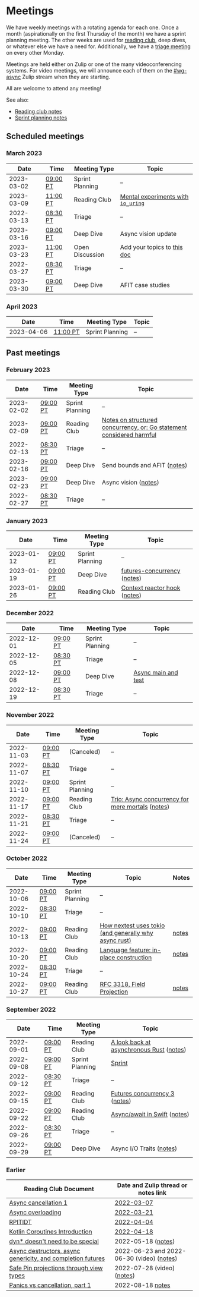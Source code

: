 # Meetings

We have weekly meetings with a rotating agenda for each one.
Once a month (aspirationally on the first Thursday of the month) we have a sprint planning meeting.
The other weeks are used for [reading club], deep dives, or whatever else we have a need for.
Additionally, we have a [triage meeting] on every other Monday.

Meetings are held either on Zulip or one of the many videoconferencing systems.
For video meetings, we will announce each of them on the [#wg-async] Zulip stream when they are starting.

All are welcome to attend any meeting!

See also:

* [Reading club notes][reading club]
* [Sprint planning notes](https://hackmd.io/gPgXC4fsTZOgOnd-Bwhoag?view)

## Scheduled meetings

### March 2023

| Date       | Time       | Meeting Type    | Topic |
|------------|------------|-----------------|-------|
| 2023-03-02 | [09:00 PT] | Sprint Planning | –     |
| 2023-03-09 | [11:00 PT] | Reading Club    | [Mental experiments with `io_uring`](https://vorner.github.io/2019/11/03/io-uring-mental-experiments.html) |
| 2022-03-13 | [08:30 PT] | Triage          | –     |
| 2023-03-16 | [09:00 PT] | Deep Dive       | Async vision update |
| 2023-03-23 | [11:00 PT] | Open Discussion | Add your topics to [this doc](https://hackmd.io/ddpCJa44SXmhNhFrYLh1EA) |
| 2022-03-27 | [08:30 PT] | Triage          | –     |
| 2023-03-30 | [09:00 PT] | Deep Dive       | AFIT case studies |

### April 2023

| Date       | Time       | Meeting Type    | Topic |
|------------|------------|-----------------|-------|
| 2023-04-06 | [11:00 PT] | Sprint Planning | –     |

## Past meetings

### February 2023

| Date       | Time       | Meeting Type    | Topic |
|------------|------------|-----------------|-------|
| 2023-02-02 | [09:00 PT] | Sprint Planning | –     |
| 2023-02-09 | [09:00 PT] | Reading Club    | [Notes on structured concurrency, or: Go statement considered harmful](https://vorpus.org/blog/notes-on-structured-concurrency-or-go-statement-considered-harmful/) |
| 2022-02-13 | [08:30 PT] | Triage          | –
| 2023-02-16 | [09:00 PT] | Deep Dive       | Send bounds and AFIT ([notes](https://hackmd.io/F4gXjoNMQwek5gVKWfmg4Q)) |
| 2023-02-23 | [09:00 PT] | Deep Dive       | Async vision ([notes](https://hackmd.io/UOoD7w7MQ6CvoC66DdX_Rg?view)) |
| 2022-02-27 | [08:30 PT] | Triage          | –

### January 2023

| Date       | Time       | Meeting Type    | Topic |
|------------|------------|-----------------|-------|
| 2023-01-12 | [09:00 PT] | Sprint Planning | –
| 2023-01-19 | [09:00 PT] | Deep Dive       | [futures-concurrency](https://docs.rs/futures-concurrency/latest/futures_concurrency/) ([notes](https://hackmd.io/28MpaMEUT8S6yDX9tciApw?view))
| 2023-01-26 | [09:00 PT] | Reading Club    | [Context reactor hook](https://jblog.andbit.net/2022/12/28/context-reactor-hook/) ([notes](https://hackmd.io/8NCF0R-NTXmvRzx8selRVg?view))

### December 2022

| Date       | Time       | Meeting Type    | Topic |
|------------|------------|-----------------|-------|
| 2022-12-01 | [09:00 PT] | Sprint Planning | –
| 2022-12-05 | [08:30 PT] | Triage          | –
| 2022-12-08 | [09:00 PT] | Deep Dive       | [Async main and test](https://hackmd.io/@vincenzopalazzo-rust/SJkBzhJOo)
| 2022-12-19 | [08:30 PT] | Triage          | –

### November 2022

| Date       | Time       | Meeting Type    | Topic |
|------------|------------|-----------------|-------|
| 2022-11-03 | [09:00 PT] | (Canceled)      | –
| 2022-11-07 | [08:30 PT] | Triage          | –
| 2022-11-10 | [09:00 PT] | Sprint Planning | –
| 2022-11-17 | [09:00 PT] | Reading Club    | [Trio: Async concurrency for mere mortals](https://www.youtube.com/watch?v=oLkfnc_UMcE) ([notes](https://hackmd.io/Lep6OZHFRXulsVFcgT7sdA?view))
| 2022-11-21 | [08:30 PT] | Triage          | –
| 2022-11-24 | [09:00 PT] | (Canceled)      | –


### October 2022

| Date       | Time       | Meeting Type    | Topic | Notes |
|------------|------------|-----------------|-------|-------|
| 2022-10-06 | [09:00 PT] | Sprint Planning | –
| 2022-10-10 | [08:30 PT] | Triage          | –
| 2022-10-13 | [09:00 PT] | Reading Club    | [How nextest uses tokio (and generally why async rust)](https://sunshowers.io/posts/nextest-and-tokio-1/) | [notes](https://hackmd.io/yYSKcetFSwuH-n8KAOYkxQ)
| 2022-10-20 | [09:00 PT] | Reading Club    | [Language feature: in-place construction](https://y86-dev.github.io/blog/safe-pinned-initialization/in-place.html) | [notes](https://hackmd.io/XfeniruATrq-gY5qOQ32yg?view)
| 2022-10-24 | [08:30 PT] | Triage          | –
| 2022-10-27 | [09:00 PT] | Reading Club    | [RFC 3318, Field Projection](https://github.com/y86-dev/rfcs/blob/field-projection/text/3318-field-projection.md) | [notes](https://hackmd.io/79TICQb0SPWCIcz02IiWaA?view)
  
### September 2022

| Date       | Time       | Meeting Type    | Topic |
|------------|------------|-----------------|-------|
| 2022-09-01 | [09:00 PT] | Reading Club    | [A look back at asynchronous Rust](https://tomaka.medium.com/a-look-back-at-asynchronous-rust-d54d63934a1c) ([notes](https://hackmd.io/RRVC9tDVQZSKgs9JNbo5LQ))
| 2022-09-08 | [09:00 PT] | Sprint Planning | [Sprint](https://hackmd.io/gPgXC4fsTZOgOnd-Bwhoag?view#2022-09-08---2022-10-06)
| 2022-09-12 | [08:30 PT] | Triage          | –
| 2022-09-15 | [09:00 PT] | Reading Club    | [Futures concurrency 3](https://blog.yoshuawuyts.com/futures-concurrency-3/) ([notes](https://hackmd.io/8gvVE3yaTUGw7IjWqsbuwA))
| 2022-09-22 | [09:00 PT] | Reading Club    | [Async/await in Swift](https://github.com/apple/swift-evolution/blob/main/proposals/0296-async-await.md) ([notes](https://hackmd.io/DG4APdWoS6iYsTMgf_n_Kg))
| 2022-09-26 | [08:30 PT] | Triage          | –
| 2022-09-29 | [09:00 PT] | Deep Dive       | Async I/O Traits ([notes](https://hackmd.io/VtzIRH2pTZGBJMln2xBEGQ))

### Earlier

| Reading Club Document | Date and Zulip thread or notes link |
| --- | --- |
| [Async cancellation 1](https://blog.yoshuawuyts.com/async-cancellation-1/) | [2022-03-07] |
| [Async overloading](https://blog.yoshuawuyts.com/async-overloading/) | [2022-03-21]
| [RPITIDT](https://rust-lang.github.io/async-fundamentals-initiative/explainer/async_fn_in_dyn_trait.html) | [2022-04-04]
| [Kotlin Coroutines Introduction](https://play.kotlinlang.org/hands-on/Introduction%20to%20Coroutines%20and%20Channels/06_StructuredConcurrency) | [2022-04-18]
| [dyn* doesn't need to be special](https://dev.to/cad97/dyn-doesnt-need-to-be-special-3ldm) | 2022-05-18 ([notes](https://hackmd.io/-Jqg46vmRCiwSNLXFsv70Q?view)) |
| [Async destructors, async genericity, and completion futures](https://sabrinajewson.org/blog/async-drop) | 2022-06-23 and 2022-06-30 (video) ([notes](https://hackmd.io/DBC2RvHXT_GQqdyRRI8geQ?view)) |
| [Safe Pin projections through view types](https://blog.yoshuawuyts.com/safe-pin-projections-through-view-types/) | 2022-07-28 (video) ([notes](https://hackmd.io/FPBnaaAHTYmO0QPWJY3dEw?both)) |
| [Panics vs cancellation, part 1](https://smallcultfollowing.com/babysteps//blog/2022/01/27/panics-vs-cancellation-part-1/) | 2022-08-18 [notes](https://hackmd.io/Ux6nxmMMRuat6v4O1ci1ng) |

[2022-03-07]: https://zulip-archive.rust-lang.org/stream/187312-wg-async/topic/async.20reading.20club.202022-03-07.html
[2022-03-21]: https://rust-lang.zulipchat.com/#narrow/stream/187312-wg-async/topic/async.20reading.20club.202022-03-07
[2022-04-04]: https://rust-lang.zulipchat.com/#narrow/stream/187312-wg-async/topic/async.20reading.20club.202022-04-04
[2022-04-18]: https://rust-lang.zulipchat.com/#narrow/stream/187312-wg-async/topic/async.20reading.20club.202022-04-18


[reading club]: https://hackmd.io/6kSbmyggT6eAy5uvdB6srA?both
[triage meeting]: ./triage.md
[08:30 PT]: https://dateful.com/time-zone-converter?t=0830&tz2=PST-PDT-Pacific-Time
[09:00 PT]: https://dateful.com/time-zone-converter?t=09&tz2=PST-PDT-Pacific-Time
[11:00 PT]: https://dateful.com/time-zone-converter?t=11&tz2=PST-PDT-Pacific-Time
[#wg-async]: https://rust-lang.zulipchat.com/#narrow/stream/187312-wg-async
